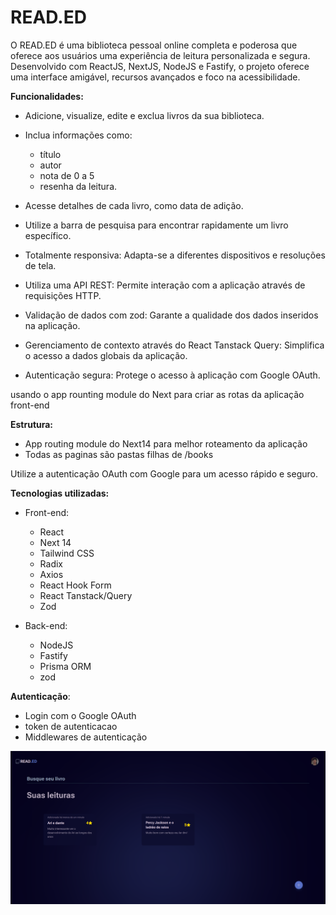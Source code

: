 # READ.ED

O READ.ED é uma biblioteca pessoal online completa e poderosa que oferece aos usuários uma experiência de leitura personalizada e segura. Desenvolvido com ReactJS, NextJS, NodeJS e Fastify, o projeto oferece uma interface amigável, recursos avançados e foco na acessibilidade.

  

__Funcionalidades:__

- Adicione, visualize, edite e exclua livros da sua biblioteca.

- Inclua informações como:
	- título
	- autor
	- nota de 0 a 5
	-  resenha da leitura.

- Acesse detalhes de cada livro, como data de adição.

- Utilize a barra de pesquisa para encontrar rapidamente um livro específico.

- Totalmente responsiva: Adapta-se a diferentes dispositivos e resoluções de tela.

 - Utiliza uma API REST: Permite interação com a aplicação através de requisições HTTP.

- Validação de dados com zod: Garante a qualidade dos dados inseridos na aplicação.

 - Gerenciamento de contexto através do React Tanstack Query: Simplifica o acesso a dados globais da aplicação.

 - Autenticação segura: Protege o acesso à aplicação com Google OAuth.

usando o app rounting module do Next para criar as rotas da aplicação front-end

__Estrutura:__
 - App routing module do Next14 para melhor roteamento da aplicação
 - Todas as paginas são pastas filhas de /books

Utilize a autenticação OAuth com Google para um acesso rápido e seguro.

__Tecnologias utilizadas:__

 - Front-end:
	- React
	- Next 14
	- Tailwind CSS
 	- Radix
	- Axios
	- React Hook Form
	- React Tanstack/Query
	- Zod

- Back-end:
	 - NodeJS
	 - Fastify 
	 - Prisma ORM
	- zod
	
__Autenticação__:
- Login com o Google OAuth
- token de autenticacao
- Middlewares de autenticação

![foto mais recente](src/assets/readmeimg.png)
